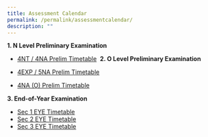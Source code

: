 ```yaml
---
title: Assessment Calendar
permalink: /permalink/assessmentcalendar/
description: ""
---
```


**1\. N Level Preliminary Examination**
* [4NT / 4NA Prelim Timetable](http://westwoodsec.moe.edu.sg/qql/slot/u558/Assessment%20Calendar/2022%20N-Level%20Prelim_Timetable_Updated15Jul.pdf) 
**2\. O Level Preliminary Examination**  
*    [4EXP / 5NA Prelim Timetable](http://westwoodsec.moe.edu.sg/qql/slot/u558/Assessment%20Calendar/2022%20O%20Prelim_Timetable_4E5N_Final.pdf)

* [4NA (O) Prelim Timetable](http://westwoodsec.moe.edu.sg/qql/slot/u558/Assessment%20Calendar/2022%20O%20Prelim_Timetable_4NO_Final.pdf)

**3\. End-of-Year Examination**
* [Sec 1 EYE Timetable](http://westwoodsec.moe.edu.sg/qql/slot/u558/Assessment%20Calendar/Sec1_2022%20EYE_Timetable_Final_1209.pdf)
* [Sec 2 EYE Timetable](http://westwoodsec.moe.edu.sg/qql/slot/u558/Assessment%20Calendar/Sec2_2022%20EYE_Timetable_Final_1209.pdf)
* [Sec 3 EYE Timetable](http://westwoodsec.moe.edu.sg/qql/slot/u558/Assessment%20Calendar/Sec3_2022%20EYE_Timetable_Final_1209.pdf)